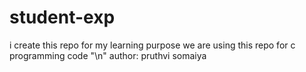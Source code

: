 # student-exp
i create this repo for my learning purpose
we are using this repo for c programming code 
"\n"
author: pruthvi somaiya
